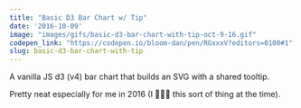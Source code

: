 ```yaml
---
title: "Basic D3 Bar Chart w/ Tip"
date: '2016-10-09'
image: "images/gifs/basic-d3-bar-chart-with-tip-oct-9-16.gif"
codepen_link: "https://codepen.io/bloom-dan/pen/RGxxxV?editors=0100#1"
slug: basic-d3-bar-chart-with-tip
---
```


A vanilla JS d3 (v4) bar chart that builds an SVG with a shared tooltip.

Pretty neat especially for me in 2016 (I 💙💙💙 this sort of thing at the time).
